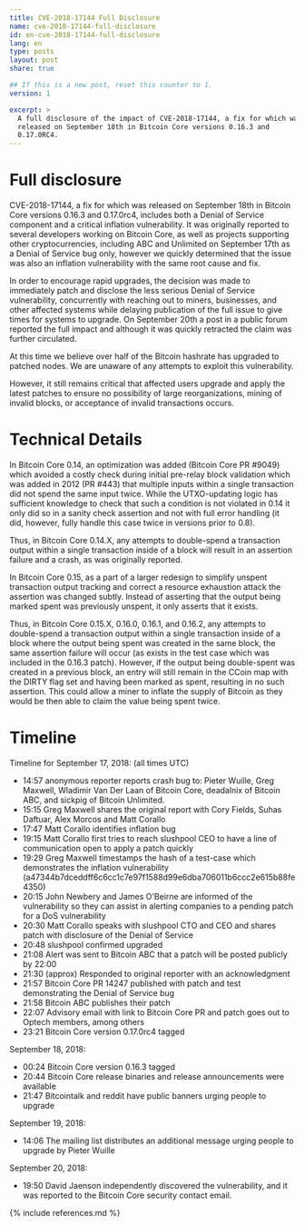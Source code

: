 ```yaml
---
title: CVE-2018-17144 Full Disclosure
name: cve-2018-17144-full-disclosure
id: en-cve-2018-17144-full-disclosure
lang: en
type: posts
layout: post
share: true

## If this is a new post, reset this counter to 1.
version: 1

excerpt: >
  A full disclosure of the impact of CVE-2018-17144, a fix for which was
  released on September 18th in Bitcoin Core versions 0.16.3 and
  0.17.0RC4.
---
```


Full disclosure
===============
CVE-2018-17144, a fix for which was released on September 18th in Bitcoin Core versions 0.16.3 and 0.17.0rc4, includes both a Denial of Service component and a critical inflation vulnerability. It was originally reported to several developers working on Bitcoin Core, as well as projects supporting other cryptocurrencies, including ABC and Unlimited on September 17th as a Denial of Service bug only, however we quickly determined that the issue was also an inflation vulnerability with the same root cause and fix.

In order to encourage rapid upgrades, the decision was made to immediately patch and disclose the less serious Denial of Service vulnerability, concurrently with reaching out to miners, businesses, and other affected systems while delaying publication of the full issue to give times for systems to upgrade. On September 20th a post in a public forum reported the full impact and although it was quickly retracted the claim was further circulated.

At this time we believe over half of the Bitcoin hashrate has upgraded to patched nodes. We are unaware of any attempts to exploit this vulnerability.

However, it still remains critical that affected users upgrade and apply the latest patches to ensure no possibility of large reorganizations, mining of invalid blocks, or acceptance of invalid transactions occurs.

Technical Details
=================

In Bitcoin Core 0.14, an optimization was added (Bitcoin Core PR #9049) which avoided a costly check during initial pre-relay block validation which was added in 2012 (PR #443) that multiple inputs within a single transaction did not spend the same input twice. While the UTXO-updating logic has sufficient knowledge to check that such a condition is not violated in 0.14 it only did so in a sanity check assertion and not with full error handling (it did, however, fully handle this case twice in versions prior to 0.8).

Thus, in Bitcoin Core 0.14.X, any attempts to double-spend a transaction output within a single transaction inside of a block will result in an assertion failure and a crash, as was originally reported.

In Bitcoin Core 0.15, as a part of a larger redesign to simplify unspent transaction output tracking and correct a resource exhaustion attack the assertion was changed subtly. Instead of asserting that the output being marked spent was previously unspent, it only asserts that it exists.

Thus, in Bitcoin Core 0.15.X, 0.16.0, 0.16.1, and 0.16.2, any attempts to double-spend a transaction output within a single transaction inside of a block where the output being spent was created in the same block, the same assertion failure will occur (as exists in the test case which was included in the 0.16.3 patch). However, if the output being double-spent was created in a previous block, an entry will still remain in the CCoin map with the DIRTY flag set and having been marked as spent, resulting in no such assertion. This could allow a miner to inflate the supply of Bitcoin as they would be then able to claim the value being spent twice.

Timeline
========

Timeline for September 17, 2018: (all times UTC)

- 14:57 anonymous reporter reports crash bug to: Pieter Wuille, Greg Maxwell, Wladimir Van Der Laan of Bitcoin Core, deadalnix of Bitcoin ABC, and sickpig of Bitcoin Unlimited.
- 15:15 Greg Maxwell shares the original report with Cory Fields, Suhas Daftuar, Alex Morcos and Matt Corallo
- 17:47 Matt Corallo identifies inflation bug
- 19:15 Matt Corallo first tries to reach slushpool CEO to have a line of communication open to apply a patch quickly
- 19:29 Greg Maxwell timestamps the hash of a test-case which demonstrates the inflation vulnerability (a47344b7dceddff6c6cc1c7e97f1588d99e6dba706011b6ccc2e615b88fe4350)
- 20:15 John Newbery and James O'Beirne are informed of the vulnerability so they can assist in alerting companies to a pending patch for a DoS vulnerability
- 20:30 Matt Corallo speaks with slushpool CTO and CEO and shares patch with disclosure of the Denial of Service
- 20:48 slushpool confirmed upgraded
- 21:08 Alert was sent to Bitcoin ABC that a patch will be posted publicly by 22:00
- 21:30 (approx)  Responded to original reporter with an acknowledgment
- 21:57 Bitcoin Core PR 14247 published with patch and test demonstrating the Denial of Service bug
- 21:58 Bitcoin ABC publishes their patch
- 22:07 Advisory email with link to Bitcoin Core PR and patch goes out to Optech members, among others
- 23:21 Bitcoin Core version 0.17.0rc4 tagged

September 18, 2018:

- 00:24 Bitcoin Core version 0.16.3 tagged
- 20:44 Bitcoin Core release binaries and release announcements were available
- 21:47 Bitcointalk and reddit have public banners urging people to upgrade

September 19, 2018: 

- 14:06  The mailing list distributes an additional message urging people to upgrade by Pieter Wuille

September 20, 2018: 

- 19:50 David Jaenson independently discovered the vulnerability, and it was reported to the Bitcoin Core security contact email.

{% include references.md %}
